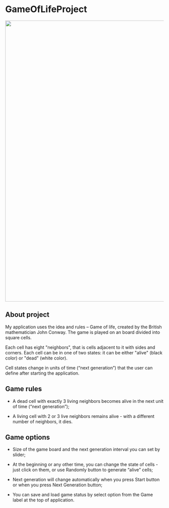 # GameOfLifeProject

<p align="center">
 <img width="706" height="893" src="https://user-images.githubusercontent.com/82953710/120918110-f6154700-c6b2-11eb-9986-9549cc0c7ebf.png">
</p>

## About project

My application uses the idea and rules – Game of life, created by the British mathematician John Conway. The game is played on an board divided into square cells. 

Each cell has eight "neighbors", that is cells adjacent to it with sides and corners. Each cell can be in one of two states: it can be either "alive" (black color) or "dead" (white color). 

Cell states change in units of time (“next generation”) that the user can define after starting the application.

## Game rules

- A dead cell with exactly 3 living neighbors becomes alive in the next unit of time  (“next generation”);

- A living cell with 2 or 3 live neighbors remains alive - with a different number of neighbors, it dies.

## Game options
- Size of the game board and the next generation interval you can set by slider;

- At the beginning or any other time, you can change the state of cells - just click on them, or use Randomly button to generate “alive” cells;

- Next generation will change automatically when you press Start button or when you press Next Generation button;

- You can save and load game status by select option from the Game label at the top of application.

